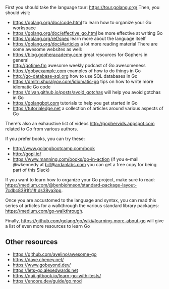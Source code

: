 First you should take the language tour: https://tour.golang.org/
Then, you should visit:
- https://golang.org/doc/code.html to learn how to organize your Go workspace
- https://golang.org/doc/effective_go.html be more effective at writing Go
- https://golang.org/ref/spec learn more about the language itself
- https://golang.org/doc/#articles a lot more reading material
There are some awesome websites as well:
- https://blog.gopheracademy.com great resources for Gophers in general
- http://gotime.fm awesome weekly podcast of Go awesomeness
- https://gobyexample.com examples of how to do things in Go
- http://go-database-sql.org how to use SQL databases in Go
- https://dmitri.shuralyov.com/idiomatic-go tips on how to write more idiomatic Go code
- https://divan.github.io/posts/avoid_gotchas will help you avoid gotchas in Go
- https://golangbot.com tutorials to help you get started in Go
- https://tutorialedge.net a collection of articles around various aspects of Go

There's also an exhaustive list of videos http://gophervids.appspot.com related to Go from various authors.

If you prefer books, you can try these:
- http://www.golangbootcamp.com/book
- http://gopl.io/
- https://www.manning.com/books/go-in-action (if you e-mail @wkennedy at bill@ardanlabs.com you can get a free copy for being part of this Slack)

If you want to learn how to organize your Go project, make sure to read: https://medium.com/@benbjohnson/standard-package-layout-7cdbc8391fc1#.ds38va3pp.

Once you are accustomed to the language and syntax, you can read this series of articles for a walkthrough the various standard library packages: https://medium.com/go-walkthrough.

Finally, https://github.com/golang/go/wiki#learning-more-about-go will give a list of even more resources to learn Go

## Other resources
- https://github.com/avelino/awesome-go
- https://dave.cheney.net/
- https://www.gobeyond.dev/
- https://lets-go.alexedwards.net
- https://quii.gitbook.io/learn-go-with-tests/
- https://encore.dev/guide/go.mod
